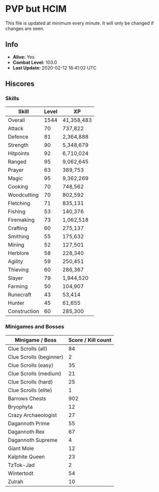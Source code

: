 # PVP but HCIM

This file is updated at minimum every minute. It will only be changed if changes are seen.

## Info

 - **Alive:** Yes
 - **Combat Level:** 103.0
 - **Last Update:** 2020-02-12 18:41:02 UTC

## Hiscores

### Skills

| Skill | Level | XP |
|--|--|--|
| Overall | 1544 | 41,358,483 |
| Attack | 70 | 737,822 |
| Defence | 81 | 2,364,888 |
| Strength | 90 | 5,348,679 |
| Hitpoints | 92 | 6,710,024 |
| Ranged | 95 | 9,062,645 |
| Prayer | 63 | 389,753 |
| Magic | 95 | 9,362,269 |
| Cooking | 70 | 748,562 |
| Woodcutting | 70 | 802,592 |
| Fletching | 71 | 835,131 |
| Fishing | 53 | 140,376 |
| Firemaking | 73 | 1,062,518 |
| Crafting | 60 | 275,137 |
| Smithing | 55 | 175,632 |
| Mining | 52 | 127,501 |
| Herblore | 58 | 228,340 |
| Agility | 59 | 250,451 |
| Thieving | 60 | 286,367 |
| Slayer | 79 | 1,944,520 |
| Farming | 50 | 104,907 |
| Runecraft | 43 | 53,414 |
| Hunter | 45 | 61,655 |
| Construction | 60 | 285,300 |

### Minigames and Bosses

| Minigame / Boss | Score / Kill count |
|--|--|
| Clue Scrolls (all) | 84 |
| Clue Scrolls (beginner) | 2 |
| Clue Scrolls (easy) | 35 |
| Clue Scrolls (medium) | 21 |
| Clue Scrolls (hard) | 25 |
| Clue Scrolls (elite) | 1 |
| Barrows Chests | 902 |
| Bryophyta | 12 |
| Crazy Archaeologist | 27 |
| Dagannoth Prime | 55 |
| Dagannoth Rex | 67 |
| Dagannoth Supreme | 4 |
| Giant Mole | 12 |
| Kalphite Queen | 23 |
| TzTok-Jad | 2 |
| Wintertodt | 54 |
| Zulrah | 10 |
